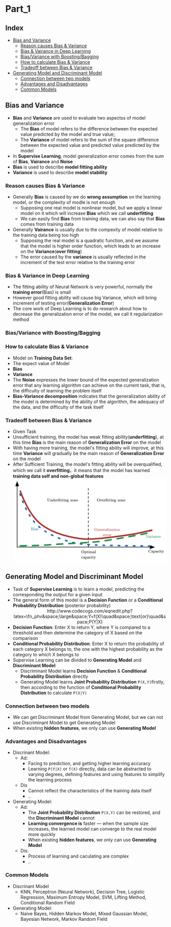 Part_1
===

Index
---
<!-- TOC -->
* [Bias and Variance](#bias-and-variance)
  * [Reason causes Bias & Variance](#reason-causes-bias--variance)
  * [Bias & Vairance in Deep Learning](#bias--variance-in-deep-learning)
  * [Bias/Variance with Boosting/Bagging](#biasvariance-with-boostingbagging)
  * [How to calculate Bias & Variance](#how-to-calculate-bias--variance)
  * [Tradeoff between Bias & Variance](#tradeoff-between-bias--variance)
* [Generating Model and Discriminant Model](#generating-model-and-discriminant-model)
  * [Connection between two models](#connection-between-two-models)
  * [Advantages and Disadvantages](#advantages-and-disadvantages)
  * [Common Models](#common-models)
<!-- TOC -->
 
## Bias and Variance
* **Bias** and **Variance** are used to evaluate two aspectss of model generalization error
  * The **Bias** of model refers to the difference between the expected value predicted by the model and true value;
  *  The **Variance** of model refers to the sum of the square difference between the expected value and predicted value predicted by the model
* In **Supervise Learning**, model generalization error comes from the sum of **Bias**, **Vairance** and **Noise**
* **Bias** is used to describe **model fitting ability**</br>
* **Variance** is used to describe **model stability**
  
### Reason causes Bias & Variance
* Generally **Bias** is caused by we do **wrong assumption** on the learning model, or the complexity of modle is not enough
  * Supposing one real model is nonlinear model, but we apply a linear model on it which will increase **Bias** which we call **underfitting**
  * We can easily find **Bias** from training data, we can also say that **Bias** comes from training data
* Generally **Vairance** is usually due to the compexity of model relative to the training data being too high
  * Supposing the real model is a quadratic function, and we assume that the model is higher order function, which leads to an increase on the **Variance**(**over fitting**)
  * The error caused by the **variance** is usually reflected in the increment of the test error relative to the training error

### Bias & Variance in Deep Learning
* The fitting ability of Neural Network is very powerful, normally the **training error**(Bias) is small
* However good fitting ability will cause big Variance, which will bring increment of testing error(**Generalization Error**)
* The core work of Deep Learning is to do research about how to decrease the generalization error of the model, we call it regularization method

### Bias/Variance with Boosting/Bagging

### How to calculate Bias & Variance
* Model on **Training Data Set**:
* The expect value of Model
* **Bias**
* **Variance**
* The **Noise** expresses the lower bound of the expected generalization error that any learning algorithm can achieve on the current task, that is, the difficulty of learning the problem itself
* **Bias-Variance decomposition** indicates that the generalization ability of the model is determined by the ability of the algorithm, the adequacy of the data, and the difficulty of the task itself

### Tradeoff between Bias & Variance
* Given Task
 * Unsufficient training, the model has weak fitting ability(**underfitting**), at this time **Bias** is the main reason of **Generalization Error** on the model
 * With having more training, the model's fitting ability will improve, at this time **Variance** will gradually be the main reason of **Generalization Error** on the model
 * After Sufficient Training, the model's fitting ability will be overqualified, which we call it **overfitting**，it means that the model has learned **training data self and non-global features** 
   <div align="center"><img src="../Basis/Image/20181102.png" height="" /></div>

## Generating Model and Discriminant Model
* Task of **Supervise Learning** is to learn a model, predicting the corresponding the output for a given input
* The general form of this model is a **Decision Function** or a **Conditional Probability Distribution** (posterior probability)
  <div align="center">http://www.codecogs.com/eqnedit.php?latex=\fn_phv&space;\large&space;Y=f(X)\quad&space;\text{or}\quad&space;P(Y|X)</a></div>
 * **Decision Function**: Enter X to return Y, where Y is compared to a threshold and then determine the category of X based on the comparison
 * **Conditional Probability Distribution**: Enter X to return the probability of each category X belongs to, the one with the highest probability as the category to which X belongs to
* Supervise Learning can be divided to **Generating Model** and **Discriminant Model**
  * Discriminant Model learns **Decision Function** & **Conditional Probability Distribution** directly
  * Generating Model learns **Joint Probability Distribution** `P(X,Y)`firstly, then according to the function of **Conditional Probability Distribution** to calculate `P(X|Y)`
 
### Connection between two models
* We can get Discriminant Model from Generating Model, but we can not use Discriminant Model to get Generating Model
* When existing **hidden features**, we only can use **Generating Model**

### Advantages and Disadvantages
* Discrinant Model:
  * Ad:
    * Facing to prediction, and getting higher learning accuracy
    * Learning `P(Y|X)` or `f(X)` directly, data can be abstracted to varying degrees, defining features and using features to simplify the learning process
  * Dis
    * Cannot reflect the characteristics of the training data itself
    * ..
* Generating Model:
  * Ad:
    * The **Joint Probability Distribution** `P(X,Y)` can be restored, and the **Discriminant Model** cannot
    * **Learning convergence is** faster — when the sample size increases, the learned model can converge to the real model more quickly
    * When existing **hidden features**, we only can use **Generating Model**
  * Dis:
    * Process of learning and caculating are complex
    * ..
 
### Common Models
* Discrinant Model
  * KNN, Perceptron (Neural Network), Decision Tree, Logistic Regression, Maximum Entropy Model, SVM, Lifting Method, Conditional Random Field
* Generating Model:
  * Naive Bayes, Hidden Markov Model, Mixed Gaussian Model, Bayesian Network, Markov Random Field
  
